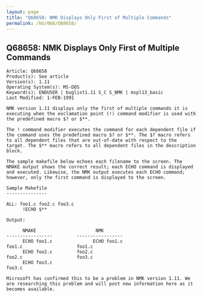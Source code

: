 ```yaml
---
layout: page
title: "Q68658: NMK Displays Only First of Multiple Commands"
permalink: /kb/068/Q68658/
---
```


## Q68658: NMK Displays Only First of Multiple Commands

	Article: Q68658
	Product(s): See article
	Version(s): 1.11
	Operating System(s): MS-DOS
	Keyword(s): ENDUSER | buglist1.11 S_C S_NMK | mspl13_basic
	Last Modified: 1-FEB-1991
	
	NMK version 1.11 displays only the first of multiple commands it is
	executing when the exclamation point (!) command modifier is used with
	the predefined macro $? or $**.
	
	The ! command modifier executes the command for each dependent file if
	the command uses the predefined macro $? or $**. The $? macro refers
	to all dependent files that are out-of-date with respect to the
	target. The $** macro refers to all dependent files in the description
	block.
	
	The sample makefile below echoes each filename to the screen. The
	NMAKE output shows the correct result; each ECHO command is displayed
	and executed. Likewise, the NMK output executes each ECHO command;
	however, only the first command is displayed to the screen.
	
	Sample Makefile
	---------------
	
	ALL: foo1.c foo2.c foo3.c
	      !ECHO $**
	
	Output:
	
	      NMAKE                      NMK
	-----------------         -----------------
	      ECHO foo1.c               ECHO foo1.c
	foo1.c                    foo1.c
	      ECHO foo2.c         foo2.c
	foo2.c                    foo3.c
	      ECHO foo3.c
	foo3.c
	
	Microsoft has confirmed this to be a problem in NMK version 1.11. We
	are researching this problem and will post new information here as it
	becomes available.
